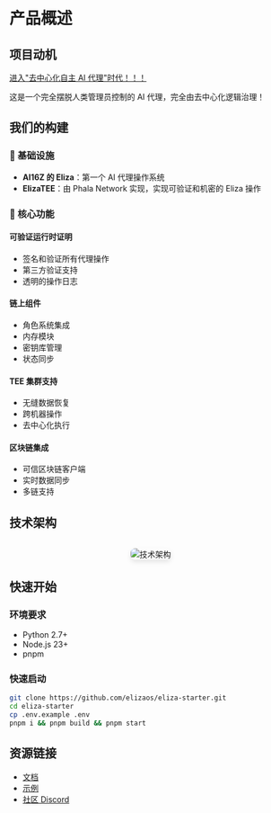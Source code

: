# 产品概述

## 项目动机

[进入"去中心化自主 AI 代理"时代！！！](https://a16zcrypto.com/posts/article/big-ideas-crypto-2025/#section--2)

这是一个完全摆脱人类管理员控制的 AI 代理，完全由去中心化逻辑治理！

## 我们的构建

### 📖 基础设施
- **AI16Z 的 Eliza**：第一个 AI 代理操作系统
- **ElizaTEE**：由 Phala Network 实现，实现可验证和机密的 Eliza 操作

### 🔧 核心功能

#### 可验证运行时证明
- 签名和验证所有代理操作
- 第三方验证支持
- 透明的操作日志

#### 链上组件
- 角色系统集成
- 内存模块
- 密钥库管理
- 状态同步

#### TEE 集群支持
- 无缝数据恢复
- 跨机器操作
- 去中心化执行

#### 区块链集成
- 可信区块链客户端
- 实时数据同步
- 多链支持

## 技术架构

<div class="architecture-diagram">
  <img src="/img/eliza_diagram.png" alt="技术架构" />
</div>

## 快速开始

### 环境要求
- Python 2.7+
- Node.js 23+
- pnpm

### 快速启动
```bash
git clone https://github.com/elizaos/eliza-starter.git
cd eliza-starter
cp .env.example .env
pnpm i && pnpm build && pnpm start
```

## 资源链接
- [文档](https://elizaos.github.io/eliza/)
- [示例](https://github.com/thejoven/awesome-eliza)
- [社区 Discord](https://discord.gg/ai16z)

<style>
.architecture-diagram {
  margin: 2rem 0;
  text-align: center;
}

.architecture-diagram img {
  max-width: 100%;
  border-radius: 8px;
  box-shadow: 0 4px 8px rgba(0,0,0,0.1);
}
</style>